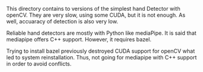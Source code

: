This directory contains to versions of the simplest hand Detector with openCV. 
They are very slow, using some CUDA, but it is not enough. 
As well, accuaracy of detection is also very low. 

Reliable hand detectors are mostly with Python like mediaPipe. 
It is said that mediapipe offers C++ support. 
However, it requires bazel. 

Trying to install bazel previously destroyed CUDA support for openCV what led to system reinstallation. 
Thus, not going for mediapipe with C++ support in order to avoid conflicts. 


